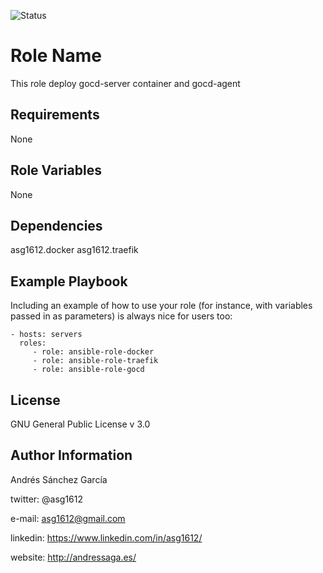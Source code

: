 ![Status](https://travis-ci.org/asg1612/ansible-role-gocd.svg?branch=master)

Role Name
=========

This role deploy gocd-server container and gocd-agent

Requirements
------------

None

Role Variables
--------------

None

Dependencies
------------

asg1612.docker
asg1612.traefik


Example Playbook
----------------

Including an example of how to use your role (for instance, with variables passed in as parameters) is always nice for users too:

    - hosts: servers
      roles:
         - role: ansible-role-docker
         - role: ansible-role-traefik
         - role: ansible-role-gocd

License
-------

GNU General Public License v 3.0


Author Information
------------------

Andrés Sánchez García

twitter: @asg1612

e-mail: asg1612@gmail.com

linkedin: https://www.linkedin.com/in/asg1612/

website: http://andressaga.es/
